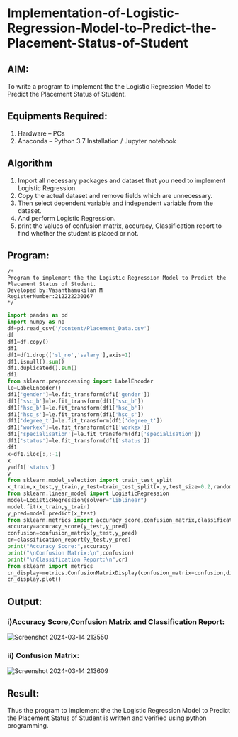 # Implementation-of-Logistic-Regression-Model-to-Predict-the-Placement-Status-of-Student

## AIM:
To write a program to implement the the Logistic Regression Model to Predict the Placement Status of Student.

## Equipments Required:
1. Hardware – PCs
2. Anaconda – Python 3.7 Installation / Jupyter notebook

## Algorithm
1. Import all necessary packages and dataset that you need to implement Logistic Regression.
2. Copy the actual dataset and remove fields which are unnecessary.
3. Then select dependent variable and independent variable from the dataset.
4. And perform Logistic Regression.
5. print the values of confusion matrix, accuracy, Classification report to find whether the student is placed or not. 
## Program:
```
/*
Program to implement the the Logistic Regression Model to Predict the Placement Status of Student.
Developed by:Vasanthamukilan M
RegisterNumber:212222230167
*/
```
```python
import pandas as pd
import numpy as np
df=pd.read_csv('/content/Placement_Data.csv')
df
df1=df.copy()
df1
df1=df1.drop(['sl_no','salary'],axis=1)
df1.isnull().sum()
df1.duplicated().sum()
df1
from sklearn.preprocessing import LabelEncoder
le=LabelEncoder()
df1['gender']=le.fit_transform(df1['gender'])
df1['ssc_b']=le.fit_transform(df1['ssc_b'])
df1['hsc_b']=le.fit_transform(df1['hsc_b'])
df1['hsc_s']=le.fit_transform(df1['hsc_s'])
df1['degree_t']=le.fit_transform(df1['degree_t'])
df1['workex']=le.fit_transform(df1['workex'])
df1['specialisation']=le.fit_transform(df1['specialisation'])
df1['status']=le.fit_transform(df1['status'])
df1
x=df1.iloc[:,:-1]
x
y=df1['status']
y
from sklearn.model_selection import train_test_split
x_train,x_test,y_train,y_test=train_test_split(x,y,test_size=0.2,random_state=0)
from sklearn.linear_model import LogisticRegression
model=LogisticRegression(solver="liblinear")
model.fit(x_train,y_train)
y_pred=model.predict(x_test)
from sklearn.metrics import accuracy_score,confusion_matrix,classification_report
accuracy=accuracy_score(y_test,y_pred)
confusion=confusion_matrix(y_test,y_pred)
cr=classification_report(y_test,y_pred)
print("Accuracy Score:",accuracy)
print("\nConfusion Matrix:\n",confusion)
print("\nClassification Report:\n",cr)
from sklearn import metrics
cn_display=metrics.ConfusionMatrixDisplay(confusion_matrix=confusion,display_labels=['true','false'])
cn_display.plot()
```
## Output:
### i)Accuracy Score,Confusion Matrix and Classification Report:
![Screenshot 2024-03-14 213550](https://github.com/Vasanthamukilan/Implementation-of-Logistic-Regression-Model-to-Predict-the-Placement-Status-of-Student/assets/119559694/d79121b5-c0a8-4dea-be9a-4999e2194752)
### ii) Confusion Matrix:
![Screenshot 2024-03-14 213609](https://github.com/Vasanthamukilan/Implementation-of-Logistic-Regression-Model-to-Predict-the-Placement-Status-of-Student/assets/119559694/8bc80590-0f03-4b86-9e32-e848bb77e28a)
## Result:
Thus the program to implement the the Logistic Regression Model to Predict the Placement Status of Student is written and verified using python programming.
